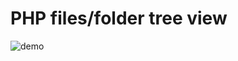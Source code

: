 # PHP files/folder tree view
 
![demo](https://github.com/user-attachments/assets/79b4fa19-2d7b-4ed7-a7af-131e4a244dd4)
